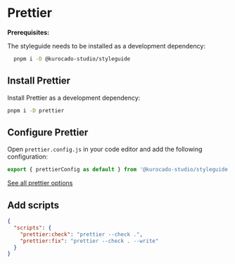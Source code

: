 # Prettier

**Prerequisites:**

The styleguide needs to be installed as a development dependency:

```bash
  pnpm i -D @kurocado-studio/styleguide
```

## Install Prettier

Install Prettier as a development dependency:

```bash
pnpm i -D prettier
```

## Configure Prettier

Open `prettier.config.js` in your code editor and add the following configuration:

```javascript
export { prettierConfig as default } from '@kurocado-studio/styleguide';
```

[See all prettier options](https://github.com/Kurocado-Studio/styleguide/tree/main/src/prettier/index.js)

## Add scripts

```json
{
  "scripts": {
    "prettier:check": "prettier --check .",
    "prettier:fix": "prettier --check . --write"
  }
}
```

##
